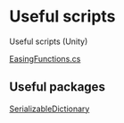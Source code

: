 # Useful scripts
Useful scripts (Unity)

[EasingFunctions.cs](https://gist.github.com/cjddmut/d789b9eb78216998e95c)

## Useful packages

[SerializableDictionary](https://assetstore.unity.com/packages/tools/integration/serializabledictionary-90477)
